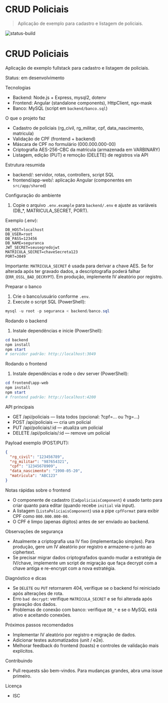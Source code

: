 # CRUD Policiais

> Aplicação de exemplo para cadastro e listagem de policiais.

![status-build](https://img.shields.io/badge/build-pendente-lightgrey)
# CRUD Policiais

Aplicação de exemplo fullstack para cadastro e listagem de policiais.

Status: em desenvolvimento

Tecnologias
- Backend: Node.js + Express, mysql2, dotenv
- Frontend: Angular (standalone components), HttpClient, ngx-mask
- Banco: MySQL (script em `backend/banco.sql`)

O que o projeto faz
- Cadastro de policiais (rg_civil, rg_militar, cpf, data_nascimento, matricula)
- Validação de CPF (frontend + backend)
- Máscara de CPF no formulário (000.000.000-00)
- Criptografia AES-256-CBC da matrícula (armazenada em VARBINARY)
- Listagem, edição (PUT) e remoção (DELETE) de registros via API

Estrutura resumida
- backend/: servidor, rotas, controllers, script SQL
- frontend/app-web/: aplicação Angular (componentes em `src/app/shared`)

Configuração do ambiente
1. Copie o arquivo `.env.example` para `backend/.env` e ajuste as variáveis (DB_*, MATRICULA_SECRET, PORT).

Exemplo (.env):
```
DB_HOST=localhost
DB_USER=root
DB_PASS=123456
DB_NAME=seguranca
JWT_SECRET=seusegredojwt
MATRICULA_SECRET=chaveSecreta123
PORT=3049
```

Importante: `MATRICULA_SECRET` é usada para derivar a chave AES. Se for alterada após ter gravado dados, a descriptografia poderá falhar (`ERR_OSSL_BAD_DECRYPT`). Em produção, implemente IV aleatório por registro.

Preparar o banco
1. Crie o banco/usuário conforme `.env`.
2. Execute o script SQL (PowerShell):

```powershell
mysql -u root -p seguranca < backend/banco.sql
```

Rodando o backend
1. Instale dependências e inicie (PowerShell):

```powershell
cd backend
npm install
npm start
# servidor padrão: http://localhost:3049
```

Rodando o frontend
1. Instale dependências e rode o dev server (PowerShell):

```powershell
cd frontend\app-web
npm install
npm start
# frontend padrão: http://localhost:4200
```

API principais
- GET  /api/policiais — lista todos (opcional: ?cpf=... ou ?rg=...)
- POST /api/policiais — cria um policial
- PUT  /api/policiais/:id — atualiza um policial
- DELETE /api/policiais/:id — remove um policial

Payload exemplo (POST/PUT):
```json
{
  "rg_civil": "123456789",
  "rg_militar": "987654321",
  "cpf": "12345678909",
  "data_nascimento": "1990-05-20",
  "matricula": "ABC123"
}
```

Notas rápidas sobre o frontend
- O componente de cadastro (`CadpoliciaisComponent`) é usado tanto para criar quanto para editar (quando recebe `initial` via input).
- A listagem (`ListaPoliciaisComponent`) usa a pipe `cpfFormat` para exibir CPF como `000.000.000-00`.
- O CPF é limpo (apenas dígitos) antes de ser enviado ao backend.

Observações de segurança
- Atualmente a criptografia usa IV fixo (implementação simples). Para produção, gere um IV aleatório por registro e armazene-o junto ao ciphertext.
- Se precisar migrar dados criptografados quando mudar a estratégia de IV/chave, implemente um script de migração que faça decrypt com a chave antiga e re-encrypt com a nova estratégia.

Diagnóstico e dicas
- Se `DELETE` ou `PUT` retornarem 404, verifique se o backend foi reiniciado após alterações de rota.
- Erro `bad decrypt`: verifique `MATRICULA_SECRET` e se foi alterada após gravação dos dados.
- Problemas de conexão com banco: verifique `DB_*` e se o MySQL está ativo e aceitando conexões.

Próximos passos recomendados
- Implementar IV aleatório por registro e migração de dados.
- Adicionar testes automatizados (unit / e2e).
- Melhorar feedback do frontend (toasts) e controles de validação mais explícitos.

Contribuindo
- Pull requests são bem-vindos. Para mudanças grandes, abra uma issue primeiro.

Licença
- ISC
